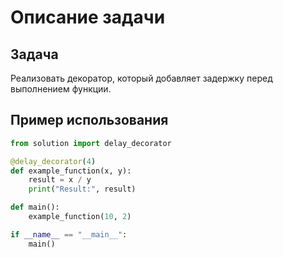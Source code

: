 # Описание задачи

## Задача

Реализовать декоратор, который добавляет задержку перед выполнением функции.

## Пример использования

```python
from solution import delay_decorator

@delay_decorator(4)
def example_function(x, y):
    result = x / y
    print("Result:", result)

def main():
    example_function(10, 2)

if __name__ == "__main__":
    main()
